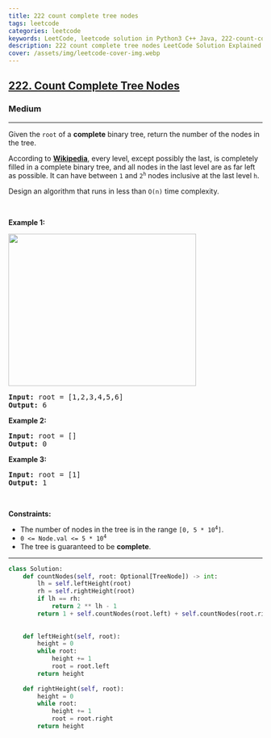 ```yaml
---
title: 222 count complete tree nodes
tags: leetcode
categories: leetcode
keywords: LeetCode, leetcode solution in Python3 C++ Java, 222-count-complete-tree-nodes solution
description: 222 count complete tree nodes LeetCode Solution Explained
cover: /assets/img/leetcode-cover-img.webp
---
```



<h2><a href="https://leetcode.com/problems/count-complete-tree-nodes/">222. Count Complete Tree Nodes</a></h2><h3>Medium</h3><hr><div><p>Given the <code>root</code> of a <strong>complete</strong> binary tree, return the number of the nodes in the tree.</p>

<p>According to <strong><a href="http://en.wikipedia.org/wiki/Binary_tree#Types_of_binary_trees" target="_blank">Wikipedia</a></strong>, every level, except possibly the last, is completely filled in a complete binary tree, and all nodes in the last level are as far left as possible. It can have between <code>1</code> and <code>2<sup>h</sup></code> nodes inclusive at the last level <code>h</code>.</p>

<p>Design an algorithm that runs in less than&nbsp;<code data-stringify-type="code">O(n)</code>&nbsp;time complexity.</p>

<p>&nbsp;</p>
<p><strong>Example 1:</strong></p>
<img alt="" src="https://assets.leetcode.com/uploads/2021/01/14/complete.jpg" style="width: 372px; height: 302px;">
<pre><strong>Input:</strong> root = [1,2,3,4,5,6]
<strong>Output:</strong> 6
</pre>

<p><strong>Example 2:</strong></p>

<pre><strong>Input:</strong> root = []
<strong>Output:</strong> 0
</pre>

<p><strong>Example 3:</strong></p>

<pre><strong>Input:</strong> root = [1]
<strong>Output:</strong> 1
</pre>

<p>&nbsp;</p>
<p><strong>Constraints:</strong></p>

<ul>
	<li>The number of nodes in the tree is in the range <code>[0, 5 * 10<sup>4</sup>]</code>.</li>
	<li><code>0 &lt;= Node.val &lt;= 5 * 10<sup>4</sup></code></li>
	<li>The tree is guaranteed to be <strong>complete</strong>.</li>
</ul>
</div>

---




```python
class Solution:
    def countNodes(self, root: Optional[TreeNode]) -> int:
        lh = self.leftHeight(root)
        rh = self.rightHeight(root)
        if lh == rh:
            return 2 ** lh - 1
        return 1 + self.countNodes(root.left) + self.countNodes(root.right)
    
    
    def leftHeight(self, root):
        height = 0
        while root:
            height += 1
            root = root.left
        return height
    
    def rightHeight(self, root):
        height = 0
        while root:
            height += 1
            root = root.right
        return height
```
